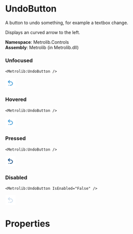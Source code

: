 # UndoButton  

A button to undo something, for example a textbox change.

Displays an curved arrow to the left.

**Namespace**: Metrolib.Controls  
**Assembly**: Metrolib (in Metrolib.dll)  

### Unfocused

```xaml
<Metrolib:UndoButton />
```
![Image of UndoButton, Unfocused](Unfocused.png)

### Hovered

```xaml
<Metrolib:UndoButton />
```
![Image of UndoButton, Hovered](Hovered.png)

### Pressed

```xaml
<Metrolib:UndoButton />
```
![Image of UndoButton, Pressed](Pressed.png)

### Disabled

```xaml
<Metrolib:UndoButton IsEnabled="False" />
```
![Image of UndoButton, Disabled](Disabled.png)

# Properties  

